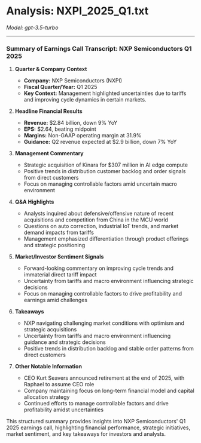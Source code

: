 # Analysis: NXPI_2025_Q1.txt

*Model: gpt-3.5-turbo*

---

### Summary of Earnings Call Transcript: NXP Semiconductors Q1 2025

1. **Quarter & Company Context**
   - **Company:** NXP Semiconductors (NXPI)
   - **Fiscal Quarter/Year:** Q1 2025
   - **Key Context:** Management highlighted uncertainties due to tariffs and improving cycle dynamics in certain markets.

2. **Headline Financial Results**
   - **Revenue:** $2.84 billion, down 9% YoY
   - **EPS:** $2.64, beating midpoint
   - **Margins:** Non-GAAP operating margin at 31.9%
   - **Guidance:** Q2 revenue expected at $2.9 billion, down 7% YoY

3. **Management Commentary**
   - Strategic acquisition of Kinara for $307 million in AI edge compute
   - Positive trends in distribution customer backlog and order signals from direct customers
   - Focus on managing controllable factors amid uncertain macro environment

4. **Q&A Highlights**
   - Analysts inquired about defensive/offensive nature of recent acquisitions and competition from China in the MCU world
   - Questions on auto correction, industrial IoT trends, and market demand impacts from tariffs
   - Management emphasized differentiation through product offerings and strategic positioning

5. **Market/Investor Sentiment Signals**
   - Forward-looking commentary on improving cycle trends and immaterial direct tariff impact
   - Uncertainty from tariffs and macro environment influencing strategic decisions
   - Focus on managing controllable factors to drive profitability and earnings amid challenges

6. **Takeaways**
   - NXP navigating challenging market conditions with optimism and strategic acquisitions
   - Uncertainty from tariffs and macro environment influencing guidance and strategic decisions
   - Positive trends in distribution backlog and stable order patterns from direct customers

7. **Other Notable Information**
   - CEO Kurt Seavers announced retirement at the end of 2025, with Raphael to assume CEO role
   - Company maintaining focus on long-term financial model and capital allocation strategy
   - Continued efforts to manage controllable factors and drive profitability amidst uncertainties

This structured summary provides insights into NXP Semiconductors' Q1 2025 earnings call, highlighting financial performance, strategic initiatives, market sentiment, and key takeaways for investors and analysts.